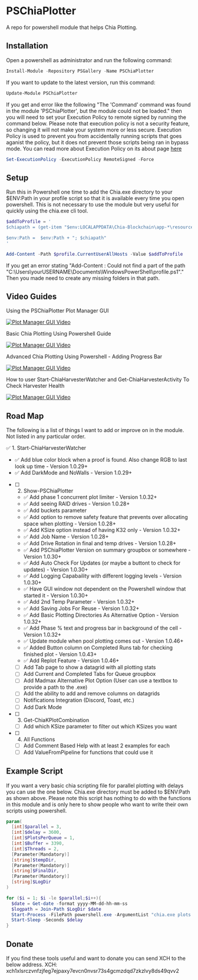 # PSChiaPlotter

A repo for powershell module that helps Chia Plotting. 

## Installation
Open a powershell as administrator and run the following command:
```Powershell
Install-Module -Repository PSGallery -Name PSChiaPlotter
```

If you want to update to the latest version, run this command:
```Powershell
Update-Module PSChiaPlotter
```

If you get and error like the following "The 'Command' command was found in the module 'PSChiaPlotter', but the module could not be loaded." then you will need to set your Execution Policy to remote signed by running the command below. Please note that execution policy is not a security feature, so changing it will not make your system more or less secure. Execution Policy is used to prevent you from accidentally running scripts that goes aganist the policy, but it does not prevent those scripts being ran in bypass mode. You can read more about Execution Policy on its about page [here](https://docs.microsoft.com/en-us/powershell/module/microsoft.powershell.core/about/about_execution_policies?view=powershell-7.1)
```Powershell
Set-ExecutionPolicy -ExecutionPolicy RemoteSigned -Force
```

## Setup
Run this in Powershell one time to add the Chia.exe directory to your $ENV:Path in your profile script so that it is available every time you open powershell. This is not necessary to use the module but very useful for quickly using the chia.exe cli tool.

```Powershell
$addToProfile = '
$chiapath = (get-item "$env:LOCALAPPDATA\Chia-Blockchain\app-*\resources\app.asar.unpacked\daemon\").fullname

$env:Path =  $env:Path + "; $chiapath"
'

Add-Content -Path $profile.CurrentUserAllHosts -Value $addToProfile
```

If you get an error stating "Add-Content : Could not find a part of the path "C:\Users\yourUSERNAME\Documents\WindowsPowerShell\profile.ps1"." Then you made need to create any missing folders in that path.

## Video Guides
Using the PSChiaPlotter Plot Manager GUI

[![Plot Manager GUI Video](https://img.youtube.com/vi/ka4hb82r3Y8/0.jpg)](https://www.youtube.com/watch?v=ka4hb82r3Y8)

Basic Chia Plotting Using Powershell Guide

[![Plot Manager GUI Video](https://img.youtube.com/vi/FJ6zAeDji5A/0.jpg)](https://www.youtube.com/watch?v=FJ6zAeDji5A)

Advanced Chia Plotting Using Powershell - Adding Progress Bar

[![Plot Manager GUI Video](https://img.youtube.com/vi/nJcgnJHgQF4/0.jpg)](https://www.youtube.com/watch?v=nJcgnJHgQF4)

How to user Start-ChiaHarvesterWatcher and Get-ChiaHarvesterActivity To Check Harvester Health

[![Plot Manager GUI Video](https://img.youtube.com/vi/wOLakMJDLTw/0.jpg)](https://www.youtube.com/watch?v=wOLakMJDLTw)

## Road Map
The following is a list of things I want to add or improve on in the module. Not listed in any particular order.

:white_check_mark: 1. Start-ChiaHarvesterWatcher
  - :white_check_mark: Add blue color block when a proof is found. Also change RGB to last look up time - Version 1.0.29+
  - :white_check_mark: Add DarkMode and NoWalls - Version 1.0.29+
- [ ] 2. Show-PSChiaPlotter 
  - :white_check_mark: Add phase 1 concurrent plot limiter - Version 1.0.32+
  - :white_check_mark: Add seeing RAID drives - Version 1.0.28+
  - :white_check_mark: Add buckets parameter
  - :white_check_mark: Add option to remove safety feature that prevents over allocating space when plotting - Version 1.0.28+
  - :white_check_mark: Add KSize option instead of having K32 only - Version 1.0.32+
  - :white_check_mark: Add Job Name - Version 1.0.28+
  - :white_check_mark: Add Drive Rotation in final and temp drives - Version 1.0.28+
  - :white_check_mark: Add PSChiaPlotter Version on summary groupbox or somewhere - Version 1.0.30+
  - :white_check_mark: Add Auto Check For Updates (or maybe a buttont to check for updates) - Version 1.0.30+
  - :white_check_mark: Add Logging Capabaility with different logging levels - Version 1.0.30+
  - :white_check_mark: Have GUI window not dependent on the Powershell window that started it - Version 1.0.30+
  - :white_check_mark: Add 2nd Temp Parameter - Version 1.0.32+
  - :white_check_mark: Add Saving Jobs For Reuse - Version 1.0.32+
  - :white_check_mark: Add Basic Plotting Directories As Alternative Option - Version 1.0.32+
  - :white_check_mark: Add Phase % text and progress bar in background of the cell - Version 1.0.32+
  - :white_check_mark: Update module when pool plotting comes out - Version 1.0.46+
  - :white_check_mark: Added Button column on Completed Runs tab for checking finished plot - Version 1.0.43+
  - :white_check_mark: Add Replot Feature - Version 1.0.46+
  - [ ] Add Tab page to show a datagrid with all plotting stats
  - [ ] Add Current and Completed Tabs for Queue groupbox 
  - [ ] Add Madmax Alternative Plot Option (User can use a textbox to provide a path to the .exe)
  - [ ] Add the ability to add and remove columns on datagrids  
  - [ ] Notifications Integration (Discord, Toast, etc.)
  - [ ] Add Dark Mode
  
- [ ] 3. Get-ChiaKPlotCombination
  - [ ] Add which KSize parameter to filter out which KSizes you want
- [ ] 4. All Functions
  - [ ] Add Comment Based Help with at least 2 examples for each
  - [ ] Add ValueFromPipeline for functions that could use it

## Example Script
If you want a very basic chia scripting file for parallel plotting with delays you can use the one below. Chia.exe directory must be added to $ENV:Path as shown above. Please note this script has nothing to do with the functions in this module and is only here to show people who want to write their own scripts using powershell.
```Powershell
param(
  [int]$parallel = 3,
  [int]$delay = 3600,
  [int]$PlotsPerQueue = 1,
  [int]$Buffer = 3390,
  [int]$Threads = 2,
  [Parameter(Mandatory)]
  [string]$tempDir,
  [Parameter(Mandatory)]
  [string]$FinalDir,
  [Parameter(Mandatory)]
  [string]$LogDir
)

for ($i = 1; $i -le $parallel;$i++){
  $date = Get-date -format yyyy-MM-dd-hh-mm-ss
  $logpath = Join-Path $LogDir $date
  Start-Process -FilePath powershell.exe -ArgumentList "chia.exe plots create -n $plotsperQueue -b $Buffer -r $Threads -t $tempDir -d $FinalDir | Tee-Object -FilePath $($LogPath)_$($i).log"
  Start-Sleep -Seconds $delay
}
```

## Donate
If you find these tools useful and want to donate you can send XCH to the below address.
XCH: xch1xlsrczvnfzjfeg7ejpaxy7evcn0nvsr73s4gcmzdqd7zkzlvy8ds49qvv2
